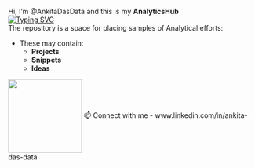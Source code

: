 Hi, I’m @AnkitaDasData and this is my **AnalyticsHub**  
[![Typing SVG](https://readme-typing-svg.demolab.com/?lines=This+is+a+repository+of+Projects;Analytics+Hub)](https://git.io/typing-svg)  
The repository is a space for placing samples of Analytical efforts:  
- These may contain:  
  - **Projects**   
  - **Snippets** 
  - **Ideas** 
  



<img align="center" src="http://github-profile-summary-cards.vercel.app/api/cards/profile-details?username=AnkitaDasData&theme=aura_dark" height="150em" />
📫 Connect with me - www.linkedin.com/in/ankita-das-data
